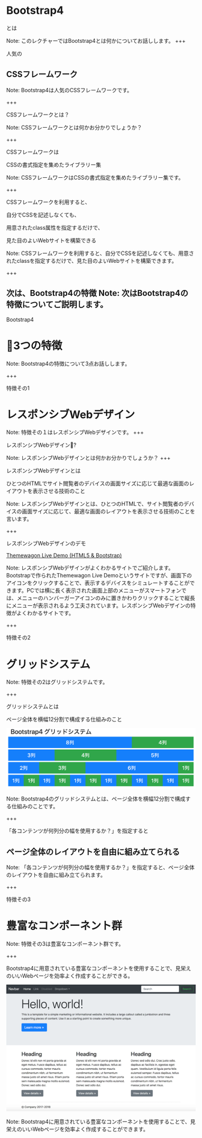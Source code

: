 # Bootstrap4

とは

Note:
このレクチャーではBootstrap4とは何かについてお話しします。
+++

人気の
## CSSフレームワーク

Note:
Bootstrap4は人気のCSSフレームワークです。

+++

CSSフレームワークとは？

Note:
CSSフレームワークとは何かお分かりでしょうか？

+++

CSSフレームワークは

CSSの書式指定を集めたライブラリー集

Note:
CSSフレームワークはCSSの書式指定を集めたライブラリー集です。

+++

CSSフレームワークを利用すると、

自分でCSSを記述しなくても、

用意されたclass属性を指定するだけで、

見た目のよいWebサイトを構築できる

Note:
CSSフレームワークを利用すると、自分でCSSを記述しなくても、用意されたclassを指定するだけで、見た目のよいWebサイトを構築できます。

+++

次は、Bootstrap4の特徴
Note:
次はBootstrap4の特徴についてご説明します。
---

Bootstrap4

# 3つの特徴

Note:
Bootstrap4の特徴について3点お話しします。

+++

特徴その1

# レスポンシブWebデザイン

Note:
特徴その１はレスポンシブWebデザインです。
+++

レスポンシブWebデザイン?

Note:
レスポンシブWebデザインとは何かお分かりでしょうか？
+++

レスポンシブWebデザインとは

ひとつのHTMLでサイト閲覧者のデバイスの画面サイズに応じて最適な画面のレイアウトを表示させる技術のこと

Note:
レスポンシブWebデザインとは、ひとつのHTMLで、サイト閲覧者のデバイスの画面サイズに応じて、最適な画面のレイアウトを表示させる技術のことを言います。

+++

レスポンシブWebデザインのデモ

[Themewagon Live Demo (HTML5 & Bootstrap)](http://demo.themewagon.com/preview/titan)

Note:
レスポンシブWebデザインがよくわかるサイトでご紹介します。Bootstrapで作られたThemewagon Live Demoというサイトですが、画面下のアイコンをクリックすることで、表示するデバイスをシミュレートすることができます。PCでは横に長く表示された画面上部のメニューがスマートフォンでは、メニューのハンバーガーアイコンのみに置きかわりクリックすることで縦長にメニューが表示されるよう工夫されています。レスポンシブWebデザインの特徴がよくわかるサイトです。

+++

特徴その2

# グリッドシステム

Note:
特徴その2はグリッドシステムです。

+++

グリッドシステムとは

ページ全体を横幅12分割で構成する仕組みのこと

![Bootstrap4 グリッドシステム](assets/grid.png)

Note:
Bootstrap4のグリッドシステムとは、ページ全体を横幅12分割で構成する仕組みのことです。

+++

「各コンテンツが何列分の幅を使用するか？」を指定すると


## ページ全体のレイアウトを自由に組み立てられる

Note:
「各コンテンツが何列分の幅を使用するか？」を指定すると、ページ全体のレイアウトを自由に組み立てられます。

+++

特徴その3

# 豊富なコンポーネント群

Note:
特徴その3は豊富なコンポーネント群です。

+++

Bootstrap4に用意されている豊富なコンポーネントを使用することで、見栄えのいいWebページを効率よく作成することができる。

<img src="assets/jumbotron_sample.png" width="600px">

Note:
Bootstrap4に用意されている豊富なコンポーネントを使用することで、見栄えのいいWebページを効率よく作成することができます。

